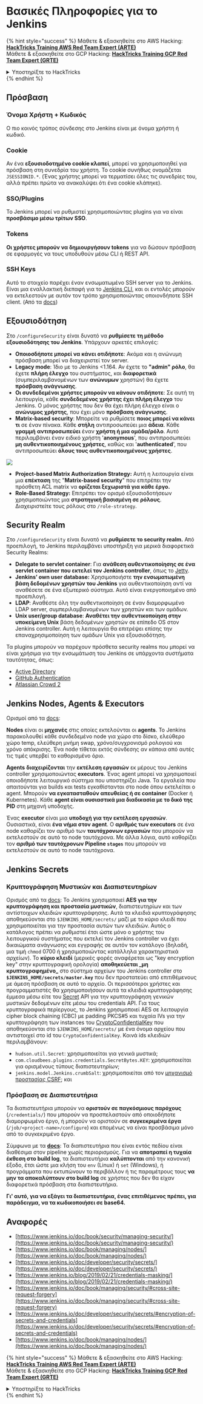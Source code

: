 # Βασικές Πληροφορίες για το Jenkins

{% hint style="success" %}
Μάθετε & εξασκηθείτε στο AWS Hacking:<img src="/.gitbook/assets/image.png" alt="" data-size="line">[**HackTricks Training AWS Red Team Expert (ARTE)**](https://training.hacktricks.xyz/courses/arte)<img src="/.gitbook/assets/image.png" alt="" data-size="line">\
Μάθετε & εξασκηθείτε στο GCP Hacking: <img src="/.gitbook/assets/image (2).png" alt="" data-size="line">[**HackTricks Training GCP Red Team Expert (GRTE)**<img src="/.gitbook/assets/image (2).png" alt="" data-size="line">](https://training.hacktricks.xyz/courses/grte)

<details>

<summary>Υποστηρίξτε το HackTricks</summary>

* Ελέγξτε τα [**σχέδια συνδρομής**](https://github.com/sponsors/carlospolop)!
* **Εγγραφείτε στην** 💬 [**ομάδα Discord**](https://discord.gg/hRep4RUj7f) ή στην [**ομάδα telegram**](https://t.me/peass) ή **ακολουθήστε** μας στο **Twitter** 🐦 [**@hacktricks\_live**](https://twitter.com/hacktricks\_live)**.**
* **Μοιραστείτε hacking tricks υποβάλλοντας PRs στα** [**HackTricks**](https://github.com/carlospolop/hacktricks) και [**HackTricks Cloud**](https://github.com/carlospolop/hacktricks-cloud) αποθετήρια στο github.

</details>
{% endhint %}

## Πρόσβαση

### Όνομα Χρήστη + Κωδικός

Ο πιο κοινός τρόπος σύνδεσης στο Jenkins είναι με όνομα χρήστη ή κωδικό.

### Cookie

Αν ένα **εξουσιοδοτημένο cookie κλαπεί**, μπορεί να χρησιμοποιηθεί για πρόσβαση στη συνεδρία του χρήστη. Το cookie συνήθως ονομάζεται `JSESSIONID.*`. (Ένας χρήστης μπορεί να τερματίσει όλες τις συνεδρίες του, αλλά πρέπει πρώτα να ανακαλύψει ότι ένα cookie κλάπηκε).

### SSO/Plugins

Το Jenkins μπορεί να ρυθμιστεί χρησιμοποιώντας plugins για να είναι **προσβάσιμο μέσω τρίτων SSO**.

### Tokens

**Οι χρήστες μπορούν να δημιουργήσουν tokens** για να δώσουν πρόσβαση σε εφαρμογές να τους υποδυθούν μέσω CLI ή REST API.

### SSH Keys

Αυτό το στοιχείο παρέχει έναν ενσωματωμένο SSH server για το Jenkins. Είναι μια εναλλακτική διεπαφή για το [Jenkins CLI](https://www.jenkins.io/doc/book/managing/cli/), και οι εντολές μπορούν να εκτελεστούν με αυτόν τον τρόπο χρησιμοποιώντας οποιονδήποτε SSH client. (Από τα [docs](https://plugins.jenkins.io/sshd/))

## Εξουσιοδότηση

Στο `/configureSecurity` είναι δυνατό να **ρυθμίσετε τη μέθοδο εξουσιοδότησης του Jenkins**. Υπάρχουν αρκετές επιλογές:

* **Οποιοσδήποτε μπορεί να κάνει οτιδήποτε**: Ακόμα και η ανώνυμη πρόσβαση μπορεί να διαχειριστεί τον server.
* **Legacy mode**: Ίδιο με το Jenkins <1.164. Αν έχετε το **"admin" ρόλο**, θα έχετε **πλήρη έλεγχο** του συστήματος, και **διαφορετικά** (συμπεριλαμβανομένων των **ανώνυμων** χρηστών) θα έχετε **πρόσβαση ανάγνωσης**.
* **Οι συνδεδεμένοι χρήστες μπορούν να κάνουν οτιδήποτε**: Σε αυτή τη λειτουργία, κάθε **συνδεδεμένος χρήστης έχει πλήρη έλεγχο** του Jenkins. Ο μόνος χρήστης που δεν θα έχει πλήρη έλεγχο είναι ο **ανώνυμος χρήστης**, που έχει μόνο **πρόσβαση ανάγνωσης**.
* **Matrix-based security**: Μπορείτε να ρυθμίσετε **ποιος μπορεί να κάνει τι** σε έναν πίνακα. Κάθε **στήλη** αντιπροσωπεύει μια **άδεια**. Κάθε **γραμμή** **αντιπροσωπεύει** έναν **χρήστη ή μια ομάδα/ρόλο**. Αυτό περιλαμβάνει έναν ειδικό χρήστη '**anonymous**', που αντιπροσωπεύει **μη αυθεντικοποιημένους χρήστες**, καθώς και '**authenticated**', που αντιπροσωπεύει **όλους τους αυθεντικοποιημένους χρήστες**.

![](<../../.gitbook/assets/image (149).png>)

* **Project-based Matrix Authorization Strategy:** Αυτή η λειτουργία είναι μια **επέκταση** της "**Matrix-based security**" που επιτρέπει την πρόσθετη ACL matrix να **ορίζεται ξεχωριστά για κάθε έργο.**
* **Role-Based Strategy:** Επιτρέπει τον ορισμό εξουσιοδοτήσεων χρησιμοποιώντας μια **στρατηγική βασισμένη σε ρόλους**. Διαχειριστείτε τους ρόλους στο `/role-strategy`.

## **Security Realm**

Στο `/configureSecurity` είναι δυνατό να **ρυθμίσετε το security realm.** Από προεπιλογή, το Jenkins περιλαμβάνει υποστήριξη για μερικά διαφορετικά Security Realms:

* **Delegate to servlet container**: Για **ανάθεση αυθεντικοποίησης σε ένα servlet container που εκτελεί τον Jenkins controller**, όπως το [Jetty](https://www.eclipse.org/jetty/).
* **Jenkins’ own user database:** Χρησιμοποιήστε **την ενσωματωμένη βάση δεδομένων χρηστών του Jenkins** για αυθεντικοποίηση αντί να αναθέσετε σε ένα εξωτερικό σύστημα. Αυτό είναι ενεργοποιημένο από προεπιλογή.
* **LDAP**: Αναθέστε όλη την αυθεντικοποίηση σε έναν διαμορφωμένο LDAP server, συμπεριλαμβανομένων των χρηστών και των ομάδων.
* **Unix user/group database**: **Αναθέτει την αυθεντικοποίηση στην υποκείμενη Unix** βάση δεδομένων χρηστών σε επίπεδο OS στον Jenkins controller. Αυτή η λειτουργία θα επιτρέψει επίσης την επαναχρησιμοποίηση των ομάδων Unix για εξουσιοδότηση.

Τα plugins μπορούν να παρέχουν πρόσθετα security realms που μπορεί να είναι χρήσιμα για την ενσωμάτωση του Jenkins σε υπάρχοντα συστήματα ταυτότητας, όπως:

* [Active Directory](https://plugins.jenkins.io/active-directory)
* [GitHub Authentication](https://plugins.jenkins.io/github-oauth)
* [Atlassian Crowd 2](https://plugins.jenkins.io/crowd2)

## Jenkins Nodes, Agents & Executors

Ορισμοί από τα [docs](https://www.jenkins.io/doc/book/managing/nodes/):

**Nodes** είναι οι **μηχανές** στις οποίες εκτελούνται οι **agents**. Το Jenkins παρακολουθεί κάθε συνδεδεμένο node για χώρο στο δίσκο, ελεύθερο χώρο temp, ελεύθερη μνήμη swap, χρόνο/συγχρονισμό ρολογιού και χρόνο απόκρισης. Ένα node τίθεται εκτός σύνδεσης αν κάποια από αυτές τις τιμές υπερβεί το καθορισμένο όριο.

**Agents** **διαχειρίζονται** την **εκτέλεση εργασιών** εκ μέρους του Jenkins controller χρησιμοποιώντας **executors**. Ένας agent μπορεί να χρησιμοποιεί οποιοδήποτε λειτουργικό σύστημα που υποστηρίζει Java. Τα εργαλεία που απαιτούνται για builds και tests εγκαθίστανται στο node όπου εκτελείται ο agent. Μπορούν **να εγκατασταθούν απευθείας ή σε container** (Docker ή Kubernetes). Κάθε **agent είναι ουσιαστικά μια διαδικασία με το δικό της PID** στη μηχανή υποδοχής.

Ένας **executor** είναι μια **υποδοχή για την εκτέλεση εργασιών**. Ουσιαστικά, είναι **ένα νήμα στον agent**. Ο **αριθμός των executors** σε ένα node καθορίζει τον αριθμό των **ταυτόχρονων εργασιών** που μπορούν να εκτελεστούν σε αυτό το node ταυτόχρονα. Με άλλα λόγια, αυτό καθορίζει τον **αριθμό των ταυτόχρονων Pipeline `stages`** που μπορούν να εκτελεστούν σε αυτό το node ταυτόχρονα.

## Jenkins Secrets

### Κρυπτογράφηση Μυστικών και Διαπιστευτηρίων

Ορισμός από τα [docs](https://www.jenkins.io/doc/developer/security/secrets/#encryption-of-secrets-and-credentials): Το Jenkins χρησιμοποιεί **AES για την κρυπτογράφηση και προστασία μυστικών**, διαπιστευτηρίων και των αντίστοιχων κλειδιών κρυπτογράφησης. Αυτά τα κλειδιά κρυπτογράφησης αποθηκεύονται στο `$JENKINS_HOME/secrets/` μαζί με το κύριο κλειδί που χρησιμοποιείται για την προστασία αυτών των κλειδιών. Αυτός ο κατάλογος πρέπει να ρυθμιστεί έτσι ώστε μόνο ο χρήστης του λειτουργικού συστήματος που εκτελεί τον Jenkins controller να έχει δικαιώματα ανάγνωσης και εγγραφής σε αυτόν τον κατάλογο (δηλαδή, μια τιμή `chmod` 0700 ή χρησιμοποιώντας κατάλληλα χαρακτηριστικά αρχείων). Το **κύριο κλειδί** (μερικές φορές αναφέρεται ως "key encryption key" στην κρυπτογραφική ορολογία) **αποθηκεύεται \_μη κρυπτογραφημένο\_** στο σύστημα αρχείων του Jenkins controller στο **`$JENKINS_HOME/secrets/master.key`** που δεν προστατεύει από επιτιθέμενους με άμεση πρόσβαση σε αυτό το αρχείο. Οι περισσότεροι χρήστες και προγραμματιστές θα χρησιμοποιήσουν αυτά τα κλειδιά κρυπτογράφησης έμμεσα μέσω είτε του [Secret](https://javadoc.jenkins.io/byShortName/Secret) API για την κρυπτογράφηση γενικών μυστικών δεδομένων είτε μέσω του credentials API. Για τους κρυπτογραφικά περίεργους, το Jenkins χρησιμοποιεί AES σε λειτουργία cipher block chaining (CBC) με padding PKCS#5 και τυχαία IVs για την κρυπτογράφηση των instances του [CryptoConfidentialKey](https://javadoc.jenkins.io/byShortName/CryptoConfidentialKey) που αποθηκεύονται στο `$JENKINS_HOME/secrets/` με ένα όνομα αρχείου που αντιστοιχεί στο id του `CryptoConfidentialKey`. Κοινά ids κλειδιών περιλαμβάνουν:

* `hudson.util.Secret`: χρησιμοποιείται για γενικά μυστικά;
* `com.cloudbees.plugins.credentials.SecretBytes.KEY`: χρησιμοποιείται για ορισμένους τύπους διαπιστευτηρίων;
* `jenkins.model.Jenkins.crumbSalt`: χρησιμοποιείται από τον [μηχανισμό προστασίας CSRF](https://www.jenkins.io/doc/book/managing/security/#cross-site-request-forgery); και

### Πρόσβαση σε Διαπιστευτήρια

Τα διαπιστευτήρια μπορούν να **οριστούν σε παγκόσμιους παρόχους** (`/credentials/`) που μπορούν να προσπελαστούν από οποιοδήποτε διαμορφωμένο έργο, ή μπορούν να οριστούν σε **συγκεκριμένα έργα** (`/job/<project-name>/configure`) και επομένως να είναι προσβάσιμα μόνο από το συγκεκριμένο έργο.

Σύμφωνα με τα [**docs**](https://www.jenkins.io/blog/2019/02/21/credentials-masking/): Τα διαπιστευτήρια που είναι εντός πεδίου είναι διαθέσιμα στον pipeline χωρίς περιορισμούς. Για να **αποτραπεί η τυχαία έκθεση στο build log**, τα διαπιστευτήρια **καλύπτονται** από την κανονική έξοδο, έτσι ώστε μια κλήση του `env` (Linux) ή `set` (Windows), ή προγράμματα που εκτυπώνουν το περιβάλλον ή τις παραμέτρους τους **να μην τα αποκαλύπτουν στο build log** σε χρήστες που δεν θα είχαν διαφορετικά πρόσβαση στα διαπιστευτήρια.

**Γι' αυτό, για να εξάγει τα διαπιστευτήρια, ένας επιτιθέμενος πρέπει, για παράδειγμα, να τα κωδικοποιήσει σε base64.**

## Αναφορές

* [https://www.jenkins.io/doc/book/security/managing-security/](https://www.jenkins.io/doc/book/security/managing-security/)
* [https://www.jenkins.io/doc/book/managing/nodes/](https://www.jenkins.io/doc/book/managing/nodes/)
* [https://www.jenkins.io/doc/developer/security/secrets/](https://www.jenkins.io/doc/developer/security/secrets/)
* [https://www.jenkins.io/blog/2019/02/21/credentials-masking/](https://www.jenkins.io/blog/2019/02/21/credentials-masking/)
* [https://www.jenkins.io/doc/book/managing/security/#cross-site-request-forgery](https://www.jenkins.io/doc/book/managing/security/#cross-site-request-forgery)
* [https://www.jenkins.io/doc/developer/security/secrets/#encryption-of-secrets-and-credentials](https://www.jenkins.io/doc/developer/security/secrets/#encryption-of-secrets-and-credentials)
* [https://www.jenkins.io/doc/book/managing/nodes/](https://www.jenkins.io/doc/book/managing/nodes/)

{% hint style="success" %}
Μάθετε & εξασκηθείτε στο AWS Hacking:<img src="/.gitbook/assets/image.png" alt="" data-size="line">[**HackTricks Training AWS Red Team Expert (ARTE)**](https://training.hacktricks.xyz/courses/arte)<img src="/.gitbook/assets/image.png" alt="" data-size="line">\
Μάθετε & εξασκηθείτε στο GCP Hacking: <img src="/.gitbook/assets/image (2).png" alt="" data-size="line">[**HackTricks Training GCP Red Team Expert (GRTE)**<img src="/.gitbook/assets/image (2).png" alt="" data-size="line">](https://training.hacktricks.xyz/courses/grte)

<details>

<summary>Υποστηρίξτε το HackTricks</summary>

* Ελέγξτε τα [**σχέδια συνδρομής**](https://github.com/sponsors/carlospolop)!
* **Εγγραφείτε στην** 💬 [**ομάδα Discord**](https://discord.gg/hRep4RUj7f) ή στην [**ομάδα telegram**](https://t.me/peass) ή **ακολουθήστε** μας στο **Twitter** 🐦 [**@hacktricks\_live**](https://twitter.com/hacktricks\_live)**.**
* **Μοιραστείτε hacking tricks υποβάλλοντας PRs στα** [**HackTricks**](https://github.com/carlospolop/hacktricks) και [**HackTricks Cloud**](https://github.com/carlospolop/hacktricks-cloud) αποθετήρια στο github.

</details>
{% endhint %}
